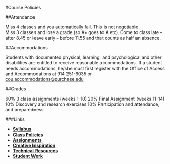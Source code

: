 #Course Policies

##Attendance

Miss 4 classes and you automatically fail. This is not negotiable.   
Miss 3 classes and lose a grade (so A+ goes to A etc). Come to class late – after 8.45 or leave early – before 11.55 and that counts as half an absence.  

##Accommodations

Students with documented physical, learning, and psychological and other disabilities are entitled to receive reasonable accommodations. If a student needs accommodations, he/she must first register with the Office of Access and Accommodations at 914 251-6035 or cou.accommodations@purchase.edu

##Grades

60% 3 class assignments (weeks 1-10)
20% Final Assignment (weeks 11-14)
10% Discovery and research exercises
10% Participation and attendance, and preparedness



###Links
* **[Syllabus](https://github.com/tegacodes/Drawing-Seeing-Moving-with-Code/blob/gh-pages/README.md)**
* **[Class Policies](https://github.com/tegacodes/Drawing-Seeing-Moving-with-Code/blob/gh-pages/docs/policies.md)**  
* **[Assignments](https://github.com/tegacodes/Drawing-Seeing-Moving-with-Code/blob/gh-pages/docs/deliverables.md)**  
* **[Creative Inspiration](https://github.com/tegacodes/Drawing-Seeing-Moving-with-Code/blob/gh-pages/docs/research.md)**  
* **[Technical Resources](https://github.com/tegacodes/Drawing-Seeing-Moving-with-Code/blob/gh-pages/docs/techResources.md)**
* **[Student Work](http://tegacodes.github.io/Drawing-Seeing-Moving-with-Code/)**
